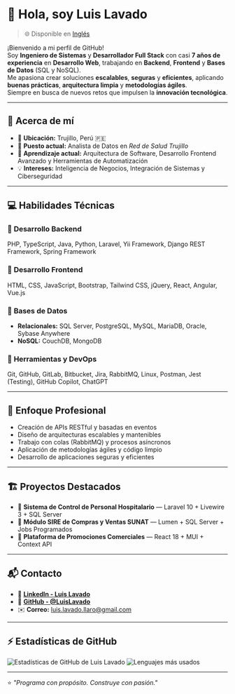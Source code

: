 # 👋 Hola, soy Luis Lavado

> 🌐 Disponible en [Inglés](./README.md)

¡Bienvenido a mi perfil de GitHub!  
Soy **Ingeniero de Sistemas** y **Desarrollador Full Stack** con casi **7 años de experiencia** en **Desarrollo Web**, trabajando en **Backend**, **Frontend** y **Bases de Datos** (SQL y NoSQL).  
Me apasiona crear soluciones **escalables**, **seguras** y **eficientes**, aplicando **buenas prácticas**, **arquitectura limpia** y **metodologías ágiles**.  
Siempre en busca de nuevos retos que impulsen la **innovación tecnológica**.

---

## 🧩 Acerca de mí

- 📍 **Ubicación:** Trujillo, Perú 🇵🇪  
- 💼 **Puesto actual:** Analista de Datos en *Red de Salud Trujillo*  
- 🚀 **Aprendizaje actual:** Arquitectura de Software, Desarrollo Frontend Avanzado y Herramientas de Automatización  
- 💡 **Intereses:** Inteligencia de Negocios, Integración de Sistemas y Ciberseguridad  

---

## 💻 Habilidades Técnicas

### 🔹 **Desarrollo Backend**
PHP, TypeScript, Java, Python, Laravel, Yii Framework, Django REST Framework, Spring Framework

### 🔹 **Desarrollo Frontend**
HTML, CSS, JavaScript, Bootstrap, Tailwind CSS, jQuery, React, Angular, Vue.js

### 🔹 **Bases de Datos**
- **Relacionales:** SQL Server, PostgreSQL, MySQL, MariaDB, Oracle, Sybase Anywhere  
- **NoSQL:** CouchDB, MongoDB  

### 🔹 **Herramientas y DevOps**
Git, GitHub, GitLab, Bitbucket, Jira, RabbitMQ, Linux, Postman, Jest (Testing), GitHub Copilot, ChatGPT

---

## 🧠 Enfoque Profesional

- Creación de APIs RESTful y basadas en eventos  
- Diseño de arquitecturas escalables y mantenibles  
- Trabajo con colas (RabbitMQ) y procesos asíncronos  
- Aplicación de metodologías ágiles y código limpio  
- Desarrollo de aplicaciones seguras y eficientes  

---

## 🏗 Proyectos Destacados

- 🔹 **Sistema de Control de Personal Hospitalario** — Laravel 10 + Livewire 3 + SQL Server  
- 🔹 **Módulo SIRE de Compras y Ventas SUNAT** — Lumen + SQL Server + Jobs Programados  
- 🔹 **Plataforma de Promociones Comerciales** — React 18 + MUI + Context API  

---

## 📬 Contacto

- 💼 [**LinkedIn - Luis Lavado**](https://www.linkedin.com/in/luislavadollaro)  
- 🧠 [**GitHub - @LuisLavado**](https://github.com/LuisLavado)  
- ✉️ **Correo:** [luis.lavado.llaro@gmail.com](mailto:luis.lavado.llaro@gmail.com)

---

## ⚡ Estadísticas de GitHub

![Estadísticas de GitHub de Luis Lavado](https://github-readme-stats.vercel.app/api?username=LuisLavado&show_icons=true&theme=tokyonight)
![Lenguajes más usados](https://github-readme-stats.vercel.app/api/top-langs/?username=LuisLavado&layout=compact&theme=tokyonight)

---

⭐ *"Programa con propósito. Construye con pasión."*
